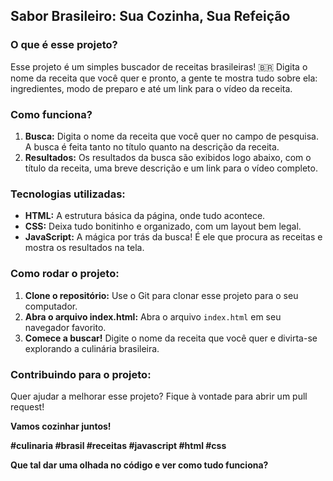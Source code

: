 ## **Sabor Brasileiro: Sua Cozinha, Sua Refeição** ️

### **O que é esse projeto?**

Esse projeto é um simples buscador de receitas brasileiras! 🇧🇷 Digita o nome da receita que você quer e pronto, a gente te mostra tudo sobre ela: ingredientes, modo de preparo e até um link para o vídeo da receita. 

### **Como funciona?**

1. **Busca:** Digita o nome da receita que você quer no campo de pesquisa. A busca é feita tanto no título quanto na descrição da receita.
2. **Resultados:** Os resultados da busca são exibidos logo abaixo, com o título da receita, uma breve descrição e um link para o vídeo completo.

### **Tecnologias utilizadas:**

* **HTML:** A estrutura básica da página, onde tudo acontece.
* **CSS:** Deixa tudo bonitinho e organizado, com um layout bem legal.
* **JavaScript:** A mágica por trás da busca! É ele que procura as receitas e mostra os resultados na tela.

### **Como rodar o projeto:**

1. **Clone o repositório:** Use o Git para clonar esse projeto para o seu computador.
2. **Abra o arquivo index.html:** Abra o arquivo `index.html` em seu navegador favorito.
3. **Comece a buscar!** Digite o nome da receita que você quer e divirta-se explorando a culinária brasileira.

### **Contribuindo para o projeto:**

Quer ajudar a melhorar esse projeto? Fique à vontade para abrir um pull request! 

**Vamos cozinhar juntos!** ‍‍

**#culinaria #brasil #receitas #javascript #html #css**

**Que tal dar uma olhada no código e ver como tudo funciona?** 
